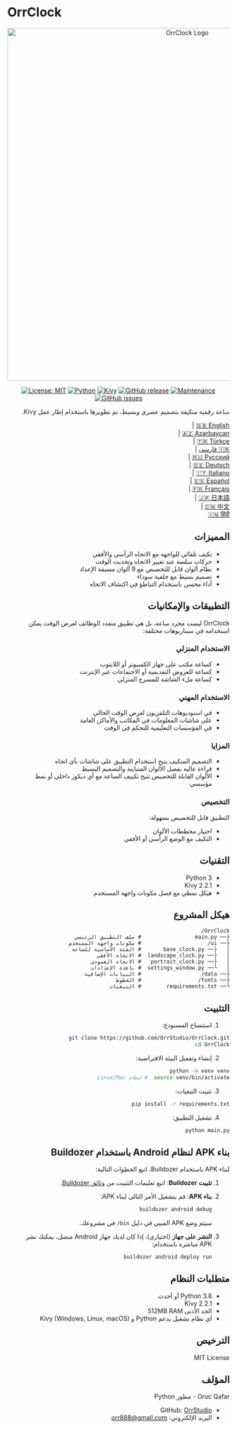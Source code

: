# OrrClock

<div align="center">
  <img src="https://github.com/user-attachments/assets/83289c8e-472e-44d9-8bc7-eb27bec46763" alt="OrrClock Logo" width="800"/>
</div>

<div align="center">
  
[![License: MIT](https://img.shields.io/badge/License-MIT-yellow.svg)](https://opensource.org/licenses/MIT)
[![Python](https://img.shields.io/badge/Python-3.8%2B-blue)](https://www.python.org/)
[![Kivy](https://img.shields.io/badge/Kivy-2.2.1-brightgreen)](https://kivy.org/)
[![GitHub release](https://img.shields.io/badge/Release-v1.0.0-blue)](https://github.com/OrrStudio/OrrClock/releases)
[![Maintenance](https://img.shields.io/badge/Maintained%3F-yes-green.svg)](https://github.com/OrrStudio/OrrClock/graphs/commit-activity)
[![GitHub issues](https://img.shields.io/github/issues/OrrStudio/OrrClock)](https://github.com/OrrStudio/OrrClock/issues)

</div>

<div dir="rtl">

ساعة رقمية متكيفة بتصميم عصري وبسيط، تم تطويرها باستخدام إطار عمل Kivy.

[🇬🇧 English](../README.md) |  
[🇦🇿 Azərbaycan](README.az.md) |  
[🇹🇷 Türkçe](README.tr.md) |  
[🇮🇷 فارسی](README.fa.md) |  
[🇷🇺 Русский](README.ru.md) |  
[🇩🇪 Deutsch](README.de.md) |  
[🇮🇹 Italiano](README.it.md) |  
[🇪🇸 Español](README.es.md) |  
[🇫🇷 Français](README.fr.md) |  
[🇯🇵 日本語](README.ja.md) |  
[🇨🇳 中文](README.zh.md) |  
[🇮🇳 हिंदी](README.hi.md)

## المميزات

- تكيف تلقائي للواجهة مع الاتجاه الرأسي والأفقي
- حركات سلسة عند تغيير الاتجاه وتحديث الوقت
- نظام ألوان قابل للتخصيص مع 9 ألوان مسبقة الإعداد
- تصميم بسيط مع خلفية سوداء
- أداء محسن باستخدام التباطؤ في اكتشاف الاتجاه

## التطبيقات والإمكانيات

OrrClock ليست مجرد ساعة، بل هي تطبيق متعدد الوظائف لعرض الوقت يمكن استخدامه في سيناريوهات مختلفة:

### الاستخدام المنزلي
- كساعة مكتب على جهاز الكمبيوتر أو اللابتوب
- كساعة للعروض التقديمية أو الاجتماعات عبر الإنترنت
- كساعة ملء الشاشة للمسرح المنزلي

### الاستخدام المهني
- في استوديوهات التلفزيون لعرض الوقت الحالي
- على شاشات المعلومات في المكاتب والأماكن العامة
- في المؤسسات التعليمية للتحكم في الوقت

### المزايا
- التصميم المتكيف يتيح استخدام التطبيق على شاشات بأي اتجاه
- قراءة عالية بفضل الألوان المتباينة والتصميم البسيط
- الألوان القابلة للتخصيص تتيح تكييف الساعة مع أي ديكور داخلي أو نمط مؤسسي

### التخصيص
التطبيق قابل للتخصيص بسهولة:
- اختيار مخططات الألوان
- التكيف مع الوضع الرأسي أو الأفقي

## التقنيات

- Python 3
- Kivy 2.2.1
- هيكل نمطي مع فصل مكونات واجهة المستخدم

## هيكل المشروع

```
OrrClock/
├── main.py                 # ملف التطبيق الرئيسي
├── ui/                     # مكونات واجهة المستخدم
│   ├── base_clock.py       # الفئة الأساسية للساعة
│   ├── landscape_clock.py  # الاتجاه الأفقي
│   ├── portrait_clock.py   # الاتجاه العمودي
│   └── settings_window.py  # نافذة الإعدادات
├── data/                   # البيانات الإضافية
├── fonts/                  # الخطوط
└── requirements.txt        # التبعيات
```

## التثبيت

1. استنساخ المستودع:
```bash
git clone https://github.com/OrrStudio/OrrClock.git
cd OrrClock
```

2. إنشاء وتفعيل البيئة الافتراضية:
```bash
python -m venv venv
source venv/bin/activate  # لنظام Linux/Mac
```

3. تثبيت التبعيات:
```bash
pip install -r requirements.txt
```

4. تشغيل التطبيق:
```bash
python main.py
```

## بناء APK لنظام Android باستخدام Buildozer

لبناء APK باستخدام Buildozer، اتبع الخطوات التالية:

1. **تثبيت Buildozer**:
   اتبع تعليمات التثبيت من [وثائق Buildozer](https://buildozer.readthedocs.io/en/latest/installation.html).

2. **بناء APK**:
   قم بتشغيل الأمر التالي لبناء APK:
   ```bash
   buildozer android debug
   ```
   سيتم وضع APK المبني في دليل `bin/` في مشروعك.

3. **النشر على جهاز** (اختياري):
   إذا كان لديك جهاز Android متصل، يمكنك نشر APK مباشرة باستخدام:
   ```bash
   buildozer android deploy run
   ```

## متطلبات النظام

- Python 3.8 أو أحدث
- Kivy 2.2.1
- الحد الأدنى 512MB RAM
- أي نظام تشغيل يدعم Python و Kivy (Windows, Linux, macOS)

## الترخيص

MIT License

## المؤلف

Oruc Qafar - مطور Python
- GitHub: [OrrStudio](https://github.com/OrrStudio)
- البريد الإلكتروني: orr888@gmail.com

</div>
